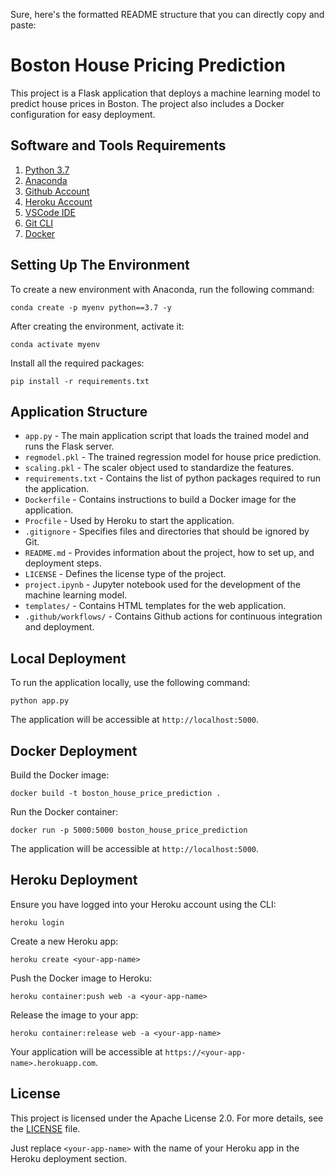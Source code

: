 Sure, here's the formatted README structure that you can directly copy and paste:

# Boston House Pricing Prediction

This project is a Flask application that deploys a machine learning model to predict house prices in Boston. The project also includes a Docker configuration for easy deployment.

## Software and Tools Requirements

1. [Python 3.7](https://www.python.org/downloads/release/python-370/)
2. [Anaconda](https://www.anaconda.com/products/distribution)
3. [Github Account](https://github.com/)
4. [Heroku Account](https://heroku.com)
5. [VSCode IDE](https://code.visualstudio.com/)
6. [Git CLI](https://git-scm.com/book/en/v2/Getting-Started-The-Command-Line)
7. [Docker](https://www.docker.com/)

## Setting Up The Environment

To create a new environment with Anaconda, run the following command:

```
conda create -p myenv python==3.7 -y
```

After creating the environment, activate it:

```
conda activate myenv
```

Install all the required packages:

```
pip install -r requirements.txt
```

## Application Structure

- `app.py` - The main application script that loads the trained model and runs the Flask server.
- `regmodel.pkl` - The trained regression model for house price prediction.
- `scaling.pkl` - The scaler object used to standardize the features.
- `requirements.txt` - Contains the list of python packages required to run the application.
- `Dockerfile` - Contains instructions to build a Docker image for the application.
- `Procfile` - Used by Heroku to start the application.
- `.gitignore` - Specifies files and directories that should be ignored by Git.
- `README.md` - Provides information about the project, how to set up, and deployment steps.
- `LICENSE` - Defines the license type of the project.
- `project.ipynb` - Jupyter notebook used for the development of the machine learning model.
- `templates/` - Contains HTML templates for the web application.
- `.github/workflows/` - Contains Github actions for continuous integration and deployment.

## Local Deployment

To run the application locally, use the following command:

```
python app.py
```

The application will be accessible at `http://localhost:5000`.

## Docker Deployment

Build the Docker image:

```
docker build -t boston_house_price_prediction .
```

Run the Docker container:

```
docker run -p 5000:5000 boston_house_price_prediction
```

The application will be accessible at `http://localhost:5000`.

## Heroku Deployment

Ensure you have logged into your Heroku account using the CLI:

```
heroku login
```

Create a new Heroku app:

```
heroku create <your-app-name>
```

Push the Docker image to Heroku:

```
heroku container:push web -a <your-app-name>
```

Release the image to your app:

```
heroku container:release web -a <your-app-name>
```

Your application will be accessible at `https://<your-app-name>.herokuapp.com`.

## License

This project is licensed under the Apache License 2.0. For more details, see the [LICENSE](LICENSE) file.

Just replace `<your-app-name>` with the name of your Heroku app in the Heroku deployment section.